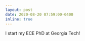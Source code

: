```yaml
---
layout: post
date: 2020-08-20 07:59:00-0400
inline: true
---
```


I start my ECE PhD at Georgia Tech!
